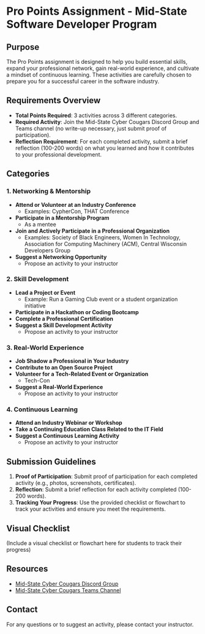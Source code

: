 # Pro Points Assignment - Mid-State Software Developer Program

## Purpose
The Pro Points assignment is designed to help you build essential skills, expand your professional network, gain real-world experience, and cultivate a mindset of continuous learning. These activities are carefully chosen to prepare you for a successful career in the software industry.

## Requirements Overview
- **Total Points Required**: 3 activities across 3 different categories.
- **Required Activity**: Join the Mid-State Cyber Cougars Discord Group and Teams channel (no write-up necessary, just submit proof of participation).
- **Reflection Requirement**: For each completed activity, submit a brief reflection (100-200 words) on what you learned and how it contributes to your professional development.

## Categories

### 1. Networking & Mentorship
- **Attend or Volunteer at an Industry Conference**
  - Examples: CypherCon, THAT Conference
- **Participate in a Mentorship Program**
  - As a mentee
- **Join and Actively Participate in a Professional Organization**
  - Examples: Society of Black Engineers, Women In Technology, Association for Computing Machinery (ACM), Central Wisconsin Developers Group
- **Suggest a Networking Opportunity**
  - Propose an activity to your instructor

### 2. Skill Development
- **Lead a Project or Event**
  - Example: Run a Gaming Club event or a student organization initiative
- **Participate in a Hackathon or Coding Bootcamp**
- **Complete a Professional Certification**
- **Suggest a Skill Development Activity**
  - Propose an activity to your instructor

### 3. Real-World Experience
- **Job Shadow a Professional in Your Industry**
- **Contribute to an Open Source Project**
- **Volunteer for a Tech-Related Event or Organization**
  - Tech-Con
- **Suggest a Real-World Experience**
  - Propose an activity to your instructor

### 4. Continuous Learning
- **Attend an Industry Webinar or Workshop**
- **Take a Continuing Education Class Related to the IT Field**
- **Suggest a Continuous Learning Activity**
  - Propose an activity to your instructor

## Submission Guidelines
1. **Proof of Participation**: Submit proof of participation for each completed activity (e.g., photos, screenshots, certificates).
2. **Reflection**: Submit a brief reflection for each activity completed (100-200 words).
3. **Tracking Your Progress**: Use the provided checklist or flowchart to track your activities and ensure you meet the requirements.

## Visual Checklist
(Include a visual checklist or flowchart here for students to track their progress)

## Resources
- [Mid-State Cyber Cougars Discord Group](https://discord.gg/BjBjdYD5kP)
- [Mid-State Cyber Cougars Teams Channel](https://teams.microsoft.com/l/team/19%3ab4e1c95933c44670a140dced94eaafda%40thread.tacv2/conversations?groupId=abc3d8a1-f609-4ebd-9f0b-2b47acf34066&tenantId=2d0c965b-8fc1-4bc0-b627-a39e7823c253)

## Contact
For any questions or to suggest an activity, please contact your instructor.
